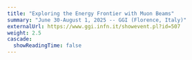 ```yaml
---
title: "Exploring the Energy Frontier with Muon Beams"
summary: "June 30-August 1, 2025 -- GGI (Florence, Italy)"
externalUrl: https://www.ggi.infn.it/showevent.pl?id=507
weight: 2.5
cascade:
  showReadingTime: false
---
```



